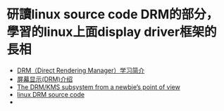 # 研讀linux source code DRM的部分，學習的linux上面display driver框架的長相

- [DRM（Direct Rendering Manager）学习简介](https://blog.csdn.net/hexiaolong2009/article/details/83720940)
- [屏幕显示(DRM)介绍](https://doc.embedfire.com/linux/rk356x/linux_base/zh/latest/linux_app/drm/drm.html)
- [The DRM/KMS subsystem from a newbie’s point of view](https://events.static.linuxfound.org/sites/events/files/slides/brezillon-drm-kms.pdf)
- [linux DRM source code](https://github.com/torvalds/linux/tree/master/drivers/gpu/drm)
- 

